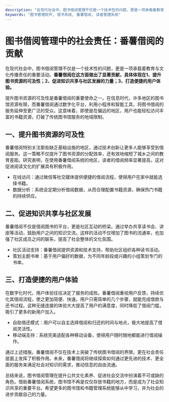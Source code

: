 ```yaml
---
description: "在现代社会中，图书借阅管理不仅是一个技术性的问题，更是一项承载着教育与文化传播责任的重要活动。**番薯借阅在这方面做出了显著贡献，具体体现在1、提升图书资源的可及性；2、促进知识共享与社区发展的力量；3、打造便捷的用户体验。** "
keywords: "图书管理软件, 借书系统, 番薯借阅, 读者管理系统"
---
```

# 图书借阅管理中的社会责任：番薯借阅的贡献

在现代社会中，图书借阅管理不仅是一个技术性的问题，更是一项承载着教育与文化传播责任的重要活动。**番薯借阅在这方面做出了显著贡献，具体体现在1、提升图书资源的可及性；2、促进知识共享与社区发展的力量；3、打造便捷的用户体验。** 

提升图书资源的可及性是番薯借阅的重要使命之一。在信息时代，许多地区的图书馆资源有限，而番薯借阅通过数字化平台，利用小程序和智能工具，将图书借阅的服务延伸至更广泛的受众。这意味着，即使是在偏远的地区，用户也能轻松访问丰富的书籍资源，打破了传统图书馆服务的地域限制。

## **一、提升图书资源的可及性**

番薯借阅特别关注那些缺乏基础设施的地区，通过技术创新让更多人能够享受到借阅服务。这一策略不仅提升了图书资源的分配效率，还有效地缩短了城乡之间的教育差距。研究表明，在使用番薯借阅系统的地区，读者的借阅频率显著提高，这对促进阅读文化的扩展具有积极作用。

- 在线访问：通过微信等社交媒体提供便捷的借阅流程，使得用户在家中就能选择书籍。
- 数据分析：系统会定期分析借阅数据，从而合理配置书籍资源，确保热门书籍的持续供应。
  
## **二、促进知识共享与社区发展**

番薯借阅不仅是借阅图书的平台，更是社区互动的桥梁。通过举办共享读书会、讲座等活动，鼓励用户之间的知识交流。这样的活动不仅增加了图书的流通率，也加强了社区成员之间的联系，提高了社会整体的文化氛围。

- 社区活动支持：番薯借阅提供资源和技术支持，帮助社区组织各种读书活动。
- 策划主题书单：基于用户偏好的数据，为不同年龄段或兴趣的小组策划专门的书单。

## **三、打造便捷的用户体验**

在数字化时代，用户体验往往决定了服务的成败。番薯借阅重视用户反馈，持续优化其借阅流程，使之更加简便、快速。用户只需简单的几个步骤，就能完成借款与还书过程。这种无缝连接的体验大大提高了用户的满意度，同时降低了借阅门槛，吸引了更多的新用户加入。

- 自助借还模式：用户可以自主选择借阅和归还的时间与地点，极大地提高了借阅灵活性。
- 移动端支持：系统完美适配各种移动设备，使得用户随时随地都能进行借阅操作。
  
通过上述措施，番薯借阅不仅在技术上突破了传统图书借阅的界限，更在社会责任层面上发挥了积极作用。未来，番薯借阅将继续探索如何通过更先进的技术、更全面的服务来满足社会对知识的需求，推动信息的自由流通。

总结来说，图书借阅管理在提升公共文化素养、促进社会交流中扮演着不可或缺的角色。借助番薯借阅系统，图书馆不再是仅仅存放书籍的地方，而是成为了社会知识共享的重要平台。希望更多的图书馆和书籍管理系统能够从中学习，并为社会的进步贡献自己的力量。
